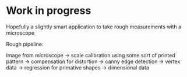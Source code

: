 # Work in progress

Hopefully a slightly smart application to take rough measurements with a microscope

Rough pipeline:

Image from microscope -> scale calibration using some sort of printed pattern -> compensation for distortion -> canny edge detection -> vertex data -> regression for primative shapes -> dimensional data